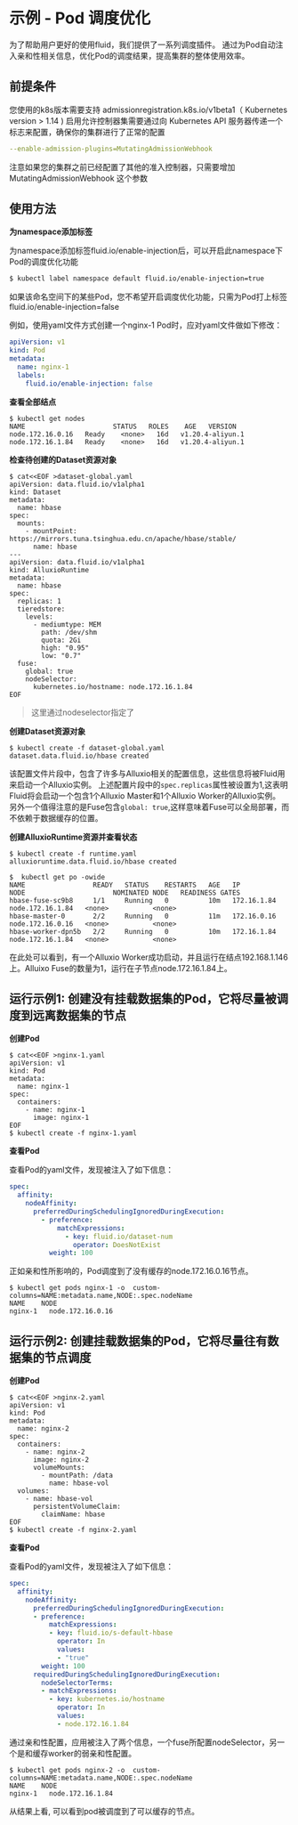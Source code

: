 # 示例 - Pod 调度优化
为了帮助用户更好的使用fluid，我们提供了一系列调度插件。
通过为Pod自动注入亲和性相关信息，优化Pod的调度结果，提高集群的整体使用效率。

## 前提条件

您使用的k8s版本需要支持 admissionregistration.k8s.io/v1beta1（ Kubernetes version > 1.14 )
启用允许控制器集需要通过向 Kubernetes API 服务器传递一个标志来配置，确保你的集群进行了正常的配置
```yaml
--enable-admission-plugins=MutatingAdmissionWebhook
```
注意如果您的集群之前已经配置了其他的准入控制器，只需要增加 MutatingAdmissionWebhook 这个参数

## 使用方法
**为namespace添加标签**

为namespace添加标签fluid.io/enable-injection后，可以开启此namespace下Pod的调度优化功能

```bash
$ kubectl label namespace default fluid.io/enable-injection=true
```

如果该命名空间下的某些Pod，您不希望开启调度优化功能，只需为Pod打上标签fluid.io/enable-injection=false

例如，使用yaml文件方式创建一个nginx-1 Pod时，应对yaml文件做如下修改：

```yaml
apiVersion: v1
kind: Pod
metadata:
  name: nginx-1
  labels:
    fluid.io/enable-injection: false
```

**查看全部结点**
```shell
$ kubectl get nodes
NAME                      STATUS   ROLES    AGE   VERSION
node.172.16.0.16   Ready    <none>   16d   v1.20.4-aliyun.1
node.172.16.1.84   Ready    <none>   16d   v1.20.4-aliyun.1
```

**检查待创建的Dataset资源对象**

```shell
$ cat<<EOF >dataset-global.yaml
apiVersion: data.fluid.io/v1alpha1
kind: Dataset
metadata:
  name: hbase
spec:
  mounts:
    - mountPoint: https://mirrors.tuna.tsinghua.edu.cn/apache/hbase/stable/
      name: hbase
---
apiVersion: data.fluid.io/v1alpha1
kind: AlluxioRuntime
metadata:
  name: hbase
spec:
  replicas: 1
  tieredstore:
    levels:
      - mediumtype: MEM
        path: /dev/shm
        quota: 2Gi
        high: "0.95"
        low: "0.7"
  fuse:
    global: true
    nodeSelector:
      kubernetes.io/hostname: node.172.16.1.84
EOF
```

> 这里通过nodeselector指定了

**创建Dataset资源对象**
```shell
$ kubectl create -f dataset-global.yaml
dataset.data.fluid.io/hbase created
```

该配置文件片段中，包含了许多与Alluxio相关的配置信息，这些信息将被Fluid用来启动一个Alluxio实例。
上述配置片段中的`spec.replicas`属性被设置为1,这表明Fluid将会启动一个包含1个Alluxio Master和1个Alluxio Worker的Alluxio实例。
另外一个值得注意的是Fuse包含`global: true`,这样意味着Fuse可以全局部署，而不依赖于数据缓存的位置。

**创建AlluxioRuntime资源并查看状态**

```shell
$ kubectl create -f runtime.yaml
alluxioruntime.data.fluid.io/hbase created

$  kubectl get po -owide
NAME                 READY   STATUS    RESTARTS   AGE   IP             NODE                      NOMINATED NODE   READINESS GATES
hbase-fuse-sc9b8     1/1     Running   0          10m   172.16.1.84    node.172.16.1.84   <none>           <none>
hbase-master-0       2/2     Running   0          11m   172.16.0.16    node.172.16.0.16   <none>           <none>
hbase-worker-dpn5b   2/2     Running   0          10m   172.16.1.84    node.172.16.1.84   <none>           <none>
```
在此处可以看到，有一个Alluxio Worker成功启动，并且运行在结点192.168.1.146上。Alluixo Fuse的数量为1，运行在子节点node.172.16.1.84上。

## 运行示例1: 创建没有挂载数据集的Pod，它将尽量被调度到远离数据集的节点

**创建Pod**
```shell
$ cat<<EOF >nginx-1.yaml
apiVersion: v1
kind: Pod
metadata:
  name: nginx-1
spec:
  containers:
    - name: nginx-1
      image: nginx-1
EOF
$ kubectl create -f nginx-1.yaml
```
**查看Pod**

查看Pod的yaml文件，发现被注入了如下信息：

```yaml
spec:
  affinity:
    nodeAffinity:
      preferredDuringSchedulingIgnoredDuringExecution:
        - preference:
            matchExpressions:
              - key: fluid.io/dataset-num
                operator: DoesNotExist
          weight: 100
```

正如亲和性所影响的，Pod调度到了没有缓存的node.172.16.0.16节点。

```shell
$ kubectl get pods nginx-1 -o  custom-columns=NAME:metadata.name,NODE:.spec.nodeName
NAME    NODE
nginx-1   node.172.16.0.16
```

## 运行示例2: 创建挂载数据集的Pod，它将尽量往有数据集的节点调度

**创建Pod**

```shell
$ cat<<EOF >nginx-2.yaml
apiVersion: v1
kind: Pod
metadata:
  name: nginx-2
spec:
  containers:
    - name: nginx-2
      image: nginx-2
      volumeMounts:
        - mountPath: /data
          name: hbase-vol
  volumes:
    - name: hbase-vol
      persistentVolumeClaim:
        claimName: hbase
EOF
$ kubectl create -f nginx-2.yaml
```

**查看Pod**

查看Pod的yaml文件，发现被注入了如下信息：

```yaml
spec:
  affinity:
    nodeAffinity:
      preferredDuringSchedulingIgnoredDuringExecution:
      - preference:
          matchExpressions:
          - key: fluid.io/s-default-hbase
            operator: In
            values:
            - "true"
        weight: 100
      requiredDuringSchedulingIgnoredDuringExecution:
        nodeSelectorTerms:
        - matchExpressions:
          - key: kubernetes.io/hostname
            operator: In
            values:
            - node.172.16.1.84
```

通过亲和性配置，应用被注入了两个信息，一个fuse所配置nodeSelector，另一个是和缓存worker的弱亲和性配置。


```shell
$ kubectl get pods nginx-2 -o  custom-columns=NAME:metadata.name,NODE:.spec.nodeName
NAME    NODE
nginx-1   node.172.16.1.84
```

从结果上看, 可以看到pod被调度到了可以缓存的节点。